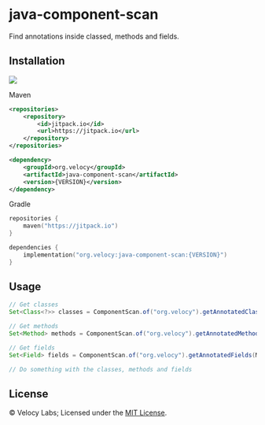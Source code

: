 # java-component-scan


Find annotations inside classed, methods and fields.

## Installation

[![](https://jitpack.io/v/org.velocy/java-component-scan.svg)](https://jitpack.io/#org.velocy/java-component-scan)

Maven
```xml
<repositories>
    <repository>
        <id>jitpack.io</id>
        <url>https://jitpack.io</url>
    </repository>
</repositories>

<dependency>
    <groupId>org.velocy</groupId>
    <artifactId>java-component-scan</artifactId>
    <version>{VERSION}</version>
</dependency>
```

Gradle
```kotlin
repositories {
    maven("https://jitpack.io")
}

dependencies {
    implementation("org.velocy:java-component-scan:{VERSION}")
}
```

## Usage

```java
// Get classes
Set<Class<?>> classes = ComponentScan.of("org.velocy").getAnnotatedClasses(MyAnnotation.class);

// Get methods
Set<Method> methods = ComponentScan.of("org.velocy").getAnnotatedMethods(MyAnnotation.class);

// Get fields 
Set<Field> fields = ComponentScan.of("org.velocy").getAnnotatedFields(MyAnnotation.class);

// Do something with the classes, methods and fields
```

## License

&copy; Velocy Labs; Licensed under the [MIT License](LICENSE).